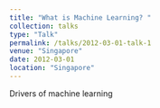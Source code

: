 ```yaml
---
title: "What is Machine Learning? "
collection: talks
type: "Talk"
permalink: /talks/2012-03-01-talk-1
venue: "Singapore"
date: 2012-03-01
location: "Singapore"
---
```


Drivers of machine learning
